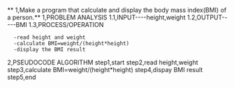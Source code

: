 ** 1,Make a program that calculate and display the body mass index(BMI) of a person.**
1,PROBLEM ANALYSIS
1.1,INPUT----height,weight
1.2,OUTPUT-----BMI
1.3,PROCESS/OPERATION

      -read height and weight
      -calculate BMI=weight/(height*height)
      -display the BMI result
 
 2,PSEUDOCODE ALGORITHM
 step1,start
 step2,read height,weight
 step3,calculate BMI=weight/(height*height)
 step4,dispay BMI result
 step5,end
